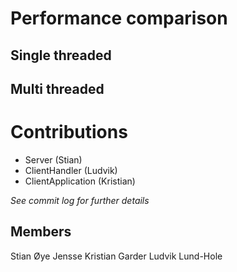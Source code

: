 # Performance comparison

## Single threaded

## Multi threaded

# Contributions
- Server (Stian)
- ClientHandler (Ludvik)
- ClientApplication (Kristian)

*See commit log for further details*

## Members
Stian Øye Jensse
Kristian Garder
Ludvik Lund-Hole